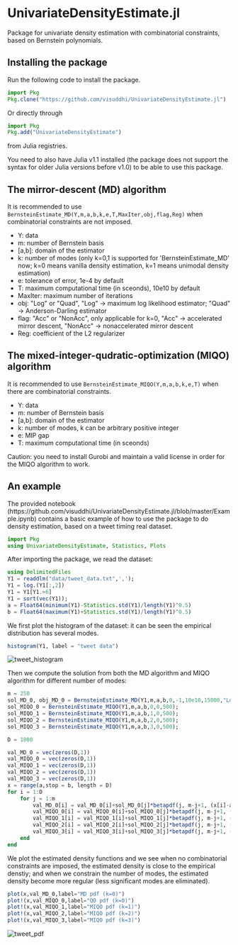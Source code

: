 # UnivariateDensityEstimate.jl

Package for univariate density estimation with combinatorial constraints, based on Bernstein polynomials. 

<h2> Installing the package </h2>

Run the following code to install the package.


```julia
import Pkg
Pkg.clone("https://github.com/visuddhi/UnivariateDensityEstimate.jl")
```

Or directly through

```julia
import Pkg
Pkg.add("UnivariateDensityEstimate")
```

from Julia registries.

You need to also have Julia v1.1 installed (the package does not support the syntax for older Julia versions before v1.0) to be able to use this package.

<h2> The mirror-descent (MD) algorithm </h2>

It is recommended to use `BernsteinEstimate_MD(Y,m,a,b,k,e,T,MaxIter,obj,flag,Reg)` when combinatorial constraints are not imposed.

* Y: data
* m: number of Bernstein basis
* [a,b]: domain of the estimator
* k: number of modes (only k=0,1 is supported for 'BernsteinEstimate_MD' now; k=0 means vanilla density estimation, k=1 means unimodal density estimation)
* e: tolerance of error, 1e-4 by default
* T: maximum computational time (in sceonds), 10e10 by default
* MaxIter: maximum number of iterations
* obj: "Log" or "Quad", "Log" -> maximum log likelihood estimator; "Quad" -> Anderson-Darling estimator
* flag: "Acc" or "NonAcc", only applicable for k=0, "Acc" -> accelerated mirror descent, "NonAcc" -> nonaccelerated mirror descent
* Reg: coefficient of the L2 regularizer

<h2> The mixed-integer-qudratic-optimization (MIQO) algorithm </h2>

It is recommended to use `BernsteinEstimate_MIQO(Y,m,a,b,k,e,T)` when there are combinatorial constraints.

* Y: data
* m: number of Bernstein basis
* [a,b]: domain of the estimator
* k: number of modes, k can be arbitrary positive integer
* e: MIP gap
* T: maximum computational time (in sceonds)

Caution: you need to install Gurobi and maintain a valid license in order for the MIQO algorithm to work.

<h2> An example </h2>
The provided notebook (https://github.com/visuddhi/UnivariateDensityEstimate.jl/blob/master/Example.ipynb) contains a basic example of how to use the package to do density estimation, based on a tweet timing real dataset.

```julia
import Pkg
using UnivariateDensityEstimate, Statistics, Plots
```

After importing the package, we read the dataset:

```julia
using DelimitedFiles
Y1 = readdlm("data/tweet_data.txt",',');
Y1 = log.(Y1[:,2])
Y1 = Y1[Y1.>6]
Y1 = sort(vec(Y1));
a = Float64(minimum(Y1)-Statistics.std(Y1)/length(Y1)^0.5)
b = Float64(maximum(Y1)+Statistics.std(Y1)/length(Y1)^0.5)
```

We first plot the histogram of the dataset: it can be seen the empirical distribution has several modes.
```julia
histogram(Y1, label = "tweet data")
```
![tweet_histogram](https://github.com/visuddhi/UnivariateDensityEstimate.jl/blob/master/fig/tweet_histogram.png)

Then we compute the solution from both the MD algorithm and MIQO algorithm for different number of modes:
```julia
m = 250  
sol_MD_0, obj_MD_0 = BernsteinEstimate_MD(Y1,m,a,b,0,-1,10e10,15000,"Log","Acc",0);
sol_MIQO_0 = BernsteinEstimate_MIQO(Y1,m,a,b,0,0,500);
sol_MIQO_1 = BernsteinEstimate_MIQO(Y1,m,a,b,1,0,500);
sol_MIQO_2 = BernsteinEstimate_MIQO(Y1,m,a,b,2,0,500);
sol_MIQO_3 = BernsteinEstimate_MIQO(Y1,m,a,b,3,0,500);

D = 1000

val_MD_0 = vec(zeros(D,1))
val_MIQO_0 = vec(zeros(D,1))
val_MIQO_1 = vec(zeros(D,1))
val_MIQO_2 = vec(zeros(D,1))
val_MIQO_3 = vec(zeros(D,1))
x = range(a,stop = b, length = D)
for i = 1:D
    for j = 1:m
        val_MD_0[i] = val_MD_0[i]+sol_MD_0[j]*betapdf(j, m-j+1, (x[i]-a)/(b-a))/(b-a);
        val_MIQO_0[i] = val_MIQO_0[i]+sol_MIQO_0[j]*betapdf(j, m-j+1, (x[i]-a)/(b-a))/(b-a);
        val_MIQO_1[i] = val_MIQO_1[i]+sol_MIQO_1[j]*betapdf(j, m-j+1, (x[i]-a)/(b-a))/(b-a);
        val_MIQO_2[i] = val_MIQO_2[i]+sol_MIQO_2[j]*betapdf(j, m-j+1, (x[i]-a)/(b-a))/(b-a);
        val_MIQO_3[i] = val_MIQO_3[i]+sol_MIQO_3[j]*betapdf(j, m-j+1, (x[i]-a)/(b-a))/(b-a);
    end
end
```
We plot the estimated density functions and we see when no combinatorial constraints are imposed, the estimated density is close to the empirical denstiy; and when we constrain the number of modes, the estimated density become more regular (less significant modes are eliminated).

```julia
plot(x,val_MD_0,label="MD pdf (k=0)")
plot!(x,val_MIQO_0,label="QO pdf (k=0)")
plot!(x,val_MIQO_1,label="MIQO pdf (k=1)")
plot!(x,val_MIQO_2,label="MIQO pdf (k=2)")
plot!(x,val_MIQO_3,label="MIQO pdf (k=3)")
```
![tweet_pdf](https://github.com/visuddhi/UnivariateDensityEstimate.jl/blob/master/fig/tweet_pdf_estimated.png)
